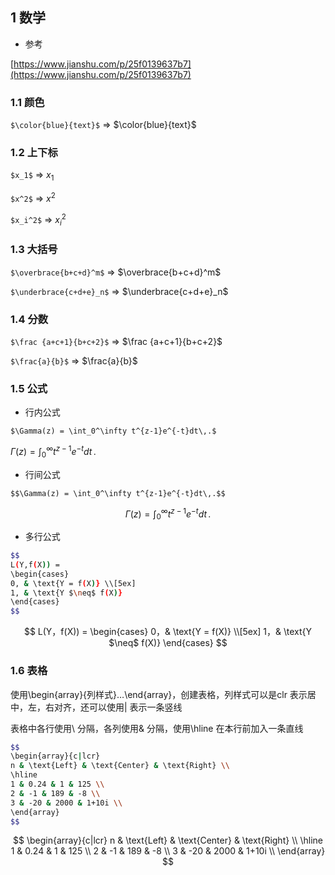 <!--
 * @Description: 
 * @Version: 1.0
 * @Author: DaLao
 * @Email: dalao_li@163.com
 * @Date: 2021-11-16 23:39:26
 * @LastEditors: dalao
 * @LastEditTime: 2022-04-03 20:40:01
-->

## 1 数学


- 参考

[https://www.jianshu.com/p/25f0139637b7](https://www.jianshu.com/p/25f0139637b7)


### 1.1 颜色

`$\color{blue}{text}$` => $\color{blue}{text}$



### 1.2 上下标

`$x_1$` => $x_1$

`$x^2$` => $x^2$

`$x_i^2$` => $x_i^2$



### 1.3 大括号

`$\overbrace{b+c+d}^m$` => $\overbrace{b+c+d}^m$

`$\underbrace{c+d+e}_n$` => $\underbrace{c+d+e}_n$



### 1.4 分数

`$\frac {a+c+1}{b+c+2}$`  => $\frac {a+c+1}{b+c+2}$

`$\frac{a}{b}$` => $\frac{a}{b}$



### 1.5 公式

- 行内公式

`$\Gamma(z) = \int_0^\infty t^{z-1}e^{-t}dt\,.$`

$\Gamma(z) = \int_0^\infty t^{z-1}e^{-t}dt\,.$


- 行间公式

`$$\Gamma(z) = \int_0^\infty t^{z-1}e^{-t}dt\,.$$`

$$\Gamma(z) = \int_0^\infty t^{z-1}e^{-t}dt\,.$$


- 多行公式

```sh
$$
L(Y,f(X)) =
\begin{cases}
0, & \text{Y = f(X)} \\[5ex]
1, & \text{Y $\neq$ f(X)}
\end{cases}
$$
```

$$
L(Y，f(X)) =
\begin{cases}
0，& \text{Y = f(X)} \\[5ex]
1，& \text{Y $\neq$ f(X)}
\end{cases}
$$



### 1.6 表格

使用\begin{array}{列样式}…\end{array}，创建表格，列样式可以是clr 表示居中，左，右对齐，还可以使用| 表示一条竖线

表格中各行使用\\ 分隔，各列使用& 分隔，使用\hline 在本行前加入一条直线

```sh
$$
\begin{array}{c|lcr}
n & \text{Left} & \text{Center} & \text{Right} \\
\hline
1 & 0.24 & 1 & 125 \\
2 & -1 & 189 & -8 \\
3 & -20 & 2000 & 1+10i \\
\end{array}
$$
```

$$
\begin{array}{c|lcr}
n & \text{Left} & \text{Center} & \text{Right} \\
\hline
1 & 0.24 & 1 & 125 \\
2 & -1 & 189 & -8 \\
3 & -20 & 2000 & 1+10i \\
\end{array}
$$